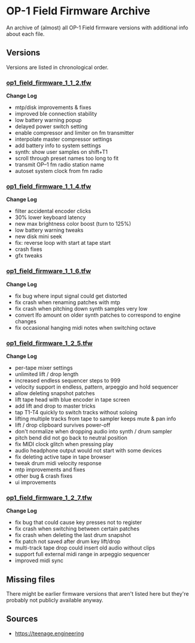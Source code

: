 # OP-1 Field Firmware Archive

An archive of (almost) all OP-1 Field firmware versions with additional info about each file.


## Versions

Versions are listed in chronological order.

### [op1_field_firmware_1_1_2.tfw](firmware/op1_field_firmware_1_1_2.tfw?raw=true)

**Change Log**

* mtp/disk improvements & fixes
* improved ble connection stability
* low battery warning popup
* delayed power switch setting
* enable compressor and limiter on fm transmitter
* interpolate master compressor settings
* add battery info to system settings
* synth: show user samples on shift+T1
* scroll through preset names too long to fit
* transmit OP–1 fm radio station name
* autoset system clock from fm radio


### [op1_field_firmware_1_1_4.tfw](firmware/op1_field_firmware_1_1_4.tfw?raw=true)

**Change Log**

* filter accidental encoder clicks
* 30% lower keyboard latency
* new max brightness color boost (turn to 125%)
* low battery warning tweaks
* new disk mini seek
* fix: reverse loop with start at tape start
* crash fixes
* gfx tweaks


### [op1_field_firmware_1_1_6.tfw](firmware/op1_field_firmware_1_1_6.tfw?raw=true)

**Change Log**

* fix bug where input signal could get distorted
* fix crash when renaming patches with mtp
* fix crash when pitching down synth samples very low
* convert lfo amount on older synth patches to correspond to engine changes
* fix occasional hanging midi notes when switching octave


### [op1_field_firmware_1_2_5.tfw](firmware/op1_field_firmware_1_2_5.tfw?raw=true)

**Change Log**

* per-tape mixer settings
* unlimited lift / drop length
* increased endless sequencer steps to 999
* velocity support in endless, pattern, arpeggio and hold sequencer
* allow deleting snapshot patches
* lift tape head with blue encoder in tape screen
* add lift and drop to master tricks
* tap T1-T4 quickly to switch tracks without soloing
* lifting multiple tracks from tape to sampler keeps mute & pan info
* lift / drop clipboard survives power-off
* don't normalize when dropping audio into synth / drum sampler
* pitch bend did not go back to neutral position
* fix MIDI clock glitch when pressing play
* audio headphone output would not start with some devices
* fix deleting active tape in tape browser
* tweak drum midi velocity response
* mtp improvements and fixes
* other bug & crash fixes
* ui improvements


### [op1_field_firmware_1_2_7.tfw](firmware/op1_field_firmware_1_2_7.tfw?raw=true)

**Change Log**

* fix bug that could cause key presses not to register
* fix crash when switching between certain patches
* fix crash when deleting the last drum snapshot
* fix patch not saved after drum key lift/drop
* multi-track tape drop could insert old audio without clips
* support full external midi range in arpeggio sequencer
* improved midi sync


## Missing files

There might be earlier firmware versions that aren't listed here but they're probably not publicly available anyway.


## Sources

* https://teenage.engineering
